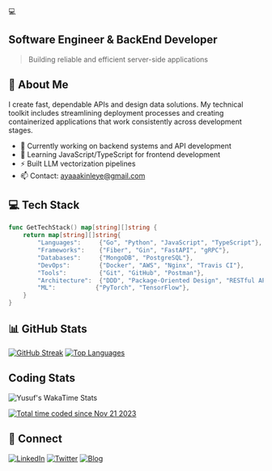  💻 

## Software Engineer & BackEnd Developer

> Building reliable and efficient server-side applications

## 🚀 About Me

I create fast, dependable APIs and design data solutions. My technical toolkit includes streamlining deployment processes and creating containerized applications that work consistently across development stages.

- 🔭 Currently working on backend systems and API development
- 🌱 Learning JavaScript/TypeScript for frontend development
- ⚡ Built LLM vectorization pipelines
- 📫 Contact: [ayaaakinleye@gmail.com](mailto:ayaaakinleye@gmail.com)

## 💻 Tech Stack

```go
func GetTechStack() map[string][]string {
    return map[string][]string{
        "Languages":     {"Go", "Python", "JavaScript", "TypeScript"},
        "Frameworks":    {"Fiber", "Gin", "FastAPI", "gRPC"},
        "Databases":     {"MongoDB", "PostgreSQL"},
        "DevOps":        {"Docker", "AWS", "Nginx", "Travis CI"},
        "Tools":         {"Git", "GitHub", "Postman"},
        "Architecture":  {"DDD", "Package-Oriented Design", "RESTful APIs"},
        "ML":           {"PyTorch", "TensorFlow"},
    }
}
```

## 📊 GitHub Stats

[![GitHub Streak](https://streak-stats.demolab.com?user=TheBraveByte&theme=dark)](https://git.io/streak-stats)
[![Top Languages](https://github-readme-stats.vercel.app/api/top-langs/?username=TheBraveByte&layout=compact&theme=vision-friendly-dark)](https://github.com/anuraghazra/github-readme-stats)

## Coding Stats

![Yusuf's WakaTime Stats](https://github-readme-stats.vercel.app/api/wakatime?username=bravebyte_&theme=radical)

[![Total time coded since Nov 21 2023](https://wakatime.com/badge/user/018bf172-272c-4d25-9859-84617c8d2e14.svg)](https://wakatime.com/@018bf172-272c-4d25-9859-84617c8d2e14)

## 🤝 Connect

[![LinkedIn](https://img.shields.io/badge/LinkedIn-0077B5?style=for-the-badge&logo=linkedin&logoColor=white)](https://linkedin.com/in/yusuf-akinleye-bb35981b4)
[![Twitter](https://img.shields.io/badge/Twitter-%231DA1F2.svg?style=for-the-badge&logo=twitter&logoColor=white)](https://x.com/TheBraveByte)
[![Blog](https://img.shields.io/badge/Blog-2962FF?style=for-the-badge&logo=hashnode&logoColor=white)](https://ayaacodes.hashnode.dev/)